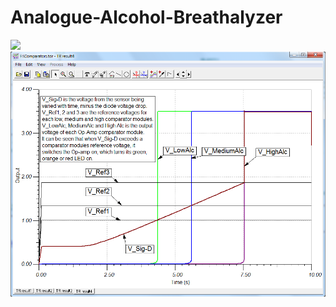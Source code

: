 # Analogue-Alcohol-Breathalyzer





<img src="https://github.com/IanGlass/Analogue-Alcohol-Breathalyzer/blob/master/Breathalyzer_Circuit.JPG" width="700">
<img src="https://github.com/IanGlass/Analogue-Alcohol-Breathalyzer/blob/master/Comparator.png" width="700">